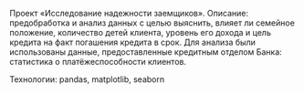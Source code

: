 Проект «Исследование надежности заемщиков». Описание: предобработка и анализ данных с целью выяснить, влияет ли семейное положение, количество детей клиента, уровень его дохода и цель кредита на факт погашения кредита в срок. Для анализа были использованы данные, предоставленные кредитным отделом Банка: статистика о платёжеспособности клиентов.

Технологии: pandas, matplotlib, seaborn

